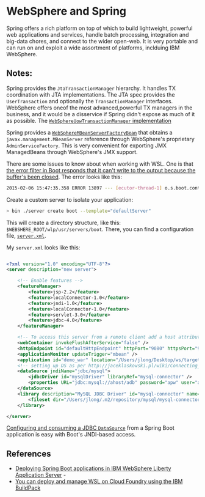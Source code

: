 WebSphere and Spring
====================


Spring offers a rich platform on top of which to build lightweight, powerful web applications and services, handle batch processing,
 integration and big-data chores, and connect to the wider open-web. It is very portable and can run on and exploit a wide assortment of platforms, inclduing
 IBM WebSphere. 

Notes:
------

Spring provides the `JtaTransactionManager` hierarchy. It handles TX coordination with JTA implementations. The JTA spec provides the `UserTransaction` and optionally the `TransactionManager` interfaces. WebSphere offers oneof the most advanced,powerful TX managers in the business, and it would be a disservice if Spring didn't expose as much of it as possible. The [`WebSphereUowTransactionManager` implementation](https://github.com/spring-projects/spring-framework/blob/master/spring-tx/src/main/java/org/springframework/transaction/jta/WebSphereUowTransactionManager.java)

Spring provides a [`WebSphereMBeanServerFactoryBean`](https://github.com/spring-projects/spring-framework/blob/master/spring-context/src/main/java/org/springframework/jmx/support/WebSphereMBeanServerFactoryBean.java) that obtains a `javax.management.MBeanServer` reference through WebSphere's proprietary `AdminServiceFactory`. This is very convenient for exporting JMX ManagedBeans through WebSphere's JMX support. 

There are some issues to know about when working with WSL. One is that [the error filter in Boot responds that it can't write to the output because the buffer's been closed](https://github.com/spring-projects/spring-boot/issues/1575). The error looks like this:

```sh
2015-02-06 15:47:35.358 ERROR 13897 --- [ecutor-thread-1] o.s.boot.context.web.ErrorPageFilter     : Cannot forward to error page for request [/] as the response has already been committed. As a result, the response may have the wrong status code. If your application is running on WebSphere Application Server you may be able to resolve this problem by setting com.ibm.ws.webcontainer.invokeFlushAfterService to false
```

Create a custom server to isolate your application: 

```sh 
> bin ./server create boot --template="defaultServer" 
``` 

This will create a directory structure, like this: `$WEBSHERE_ROOT/wlp/usr/servers/boot`. There, you can find a configuration file, [`server.xml`](http://www-01.ibm.com/support/knowledgecenter/SSEQTP_8.5.5/com.ibm.websphere.wlp.doc/autodita/rwlp_metatype_4ic.html?cp=SSEQTP_8.5.5%2F1-0-2-1-0).

My `server.xml` looks like this:

```xml

<?xml version="1.0" encoding="UTF-8"?>
<server description="new server">

	<!-- Enable features -->
	<featureManager>
		<feature>jsp-2.2</feature>
		<feature>localConnector-1.0</feature>
		<feature>jndi-1.0</feature>
		<feature>localConnector-1.0</feature>
		<feature>servlet-3.0</feature>
		<feature>jdbc-4.0</feature>
	</featureManager>

	<!-- To access this server from a remote client add a host attribute to the following element, e.g. host="*" -->
	<webContainer invokeFlushAfterService="false" />
	<httpEndpoint id="defaultHttpEndpoint" httpPort="9080" httpsPort="9443" />
	<applicationMonitor updateTrigger="mbean" />
	<application id="demo_war" location="/Users/jlong/Desktop/ws/target/demo-0.0.1-SNAPSHOT.war" name="demo_war" type="war" />
	<!-- setting up DS as per http://jaceklaskowski.pl/wiki/Connecting_Java_EE_application_to_MySQL_in_WebSphere_Application_Server_V8.5_Liberty_Profile -->
	<dataSource jndiName="jdbc/mysql">
		<jdbcDriver id="mysqlDriver" libraryRef="mysql-connector" />
		<properties URL="jdbc:mysql://ahost/adb" password="apw" user="auser" />
	</dataSource>
	<library description="MySQL JDBC Driver" id="mysql-connector" name="MySQL Connector">
		<fileset dir="/Users/jlong/.m2/repository/mysql/mysql-connector-java/5.1.34/" id="mysql-connector-jar" includes="mysql-connector-java-*.jar" />
	</library>

</server>


```

[Configuring and consuming a JDBC `DataSource`](http://jaceklaskowski.pl/wiki/Connecting_Java_EE_application_to_MySQL_in_WebSphere_Application_Server_V8.5_Liberty_Profile) from a Spring Boot application is easy with Boot's JNDI-based access.

References
----------

-	[Deploying Spring Boot applications in IBM WebSphere Liberty Application Server](http://naruraghavan.github.io/deploying-spring-boot-applications-in-ibm-websphere-application-server/) -
-	[You can deploy and manage WSL on Cloud Foundry using the  IBM BuildPack](https://github.com/cloudfoundry/ibm-websphere-liberty-buildpack)	
